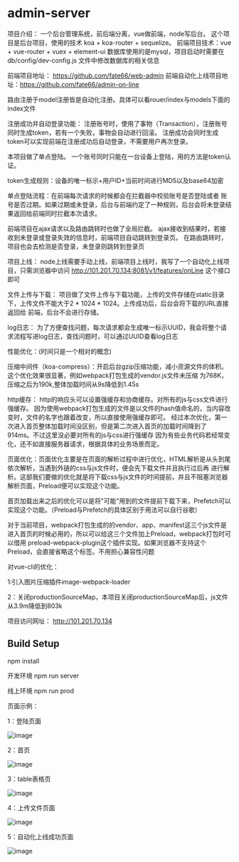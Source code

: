 # admin-server

项目介绍：
   一个后台管理系统，前后端分离，vue做前端，node写后台。
   这个项目是后台项目，使用的技术 koa + koa-router + sequelize。
   前端项目技术：vue + vue-router + vuex + element-ui
   数据库使用的是mysql，项目启动时需要在 db/config/dev-config.js 文件中修改数据库的相关信息

   前端项目地址： https://github.com/fate66/web-admin
   前端自动化上线项目地址：https://github.com/fate66/admin-on-line

   路由注册于model注册皆是自动化注册。具体可以看rouer/index与models下面的index文件

   注册成功并自动登录功能：
   注册账号时，使用了事物（Transaction），注册账号同时生成token，若有一个失败，事物会自动进行回滚。
   注册成功会同时生成token可以实现前端在注册成功后自动登录，不需要用户再次登录。


   本项目做了单点登陆。
   一个账号同时只能在一台设备上登陆，用的方法是token认证。

   token生成规则：设备的唯一标示+用户ID+当前时间进行MD5以及base64加密

   单点登陆流程：在前端每次请求的时候都会在拦截器中校验账号是否登陆或者
   账号是否过期。如果过期或未登录，后台与前端约定了一种规则，后台会将未登录结果返回给前端同时拦截本次请求。

   前端项目在ajax请求以及路由跳转时也做了全局拦截。
   ajax接收到结果时，若接收到未登录或登录失效的信息时，前端项目自动跳转到登录页。
   在路由跳转时，项目也会去检测是否登录，未登录则跳转到登录页

   项目上线：
   node上线需要手动上线，前端项目上线时，我写了一个自动化上线项目，只需浏览器中访问 http://101.201.70.134:8081/v1/features/onLine
   这个接口即可

   文件上传与下载：
   项目做了文件上传与下载功能，上传的文件存储在static目录下，上传文件不能大于2 * 1024 * 1024。上传成功后，后台会将下载的URL直接返回给
   前端，后台不会进行存储。

   log日志：
   为了方便查找问题，每次请求都会生成唯一标示UUID，我会将整个请求流程写进log日志，查找问题时，可以通过UUID查看log日志

   性能优化：(时间只是一个相对的概念)

   压缩中间件（koa-compress）：开启后台gzip压缩功能，减小资源文件的体积。这个优化效果很显著，例如webpack打包生成的vendor.js文件未压缩
   为768K，压缩之后为190k,整体加载时间从9s降低到1.45s

   http缓存： http的响应头可以设置强缓存和协商缓存。对所有的js与css文件进行强缓存。
   因为使用webpack打包生成的文件是以文件的hash值命名的，当内容改变时，文件的名字也跟着改变，所以直接使用强缓存即可。
   经过本次优化，第一次进入首页整体加载时间没区别，但是第二次进入首页的加载时间降到了914ms。不过这里没必要对所有的js与css进行强缓存
   因为有些业务代码若经常变化，还不如直接服务器请求，根据具体的业务场景而定。

   页面优化：页面优化主要是在页面的解析过程中进行优化，HTML解析是从头到尾依次解析，当遇到外链的css与js文件时，便会先下载文件并且执行过后再
   进行解析。这部我们要做的优化就是将下载css与js文件的时间提前，并且不阻塞浏览器解析页面，Preload便可以实现这个功能。

   首页加载出来之后的优化可以是将"可能"用到的文件提前下载下来，Prefetch可以实现这个功能。（Preload与Prefetch的具体区别于用法可以自行谷歌）

   对于当前项目，webpack打包生成的的vendor、app、manifest这三个js文件是进入首页的时候必用的，所以可以给这三个文件加上Preload，webpack打包时可以借用
   preload-webpack-plugin这个插件实现。如果浏览器不支持这个Preload，会直接省略这个标签。不用担心兼容性问题

   <link rel="preload" as="script" href="/static/js/vendor.7218c39891e531c4a7c5.js">

   对vue-cli的优化：

   1:引入图片压缩插件image-webpack-loader

   2：关闭productionSourceMap，本项目关闭productionSourceMap后，js文件从3.9m降低到803k


   项目访问网址： http://101.201.70.134

## Build Setup

npm install

开发环境
npm run server

线上环境
npm run prod


页面示例：

1：登陆页面

  ![image](https://github.com/fate66/admin-server/raw/master/repositories/login.png)

2：首页

  ![image](https://github.com/fate66/admin-server/raw/master/repositories/home.png)

3：table表格页

  ![image](https://github.com/fate66/admin-server/raw/master/repositories/list.png)

4：上传文件页面

  ![image](https://github.com/fate66/admin-server/raw/master/repositories/upload.png)

5：自动化上线成功页面

  ![image](https://github.com/fate66/admin-server/raw/master/repositories/online.png)






